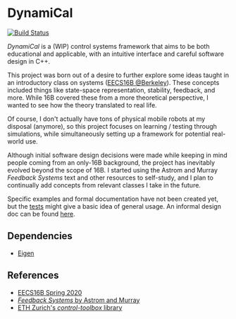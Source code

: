 # DynamiCal

[![Build Status](https://travis-ci.com/tedklin/dynamical.svg?token=EQ1yVHxTi52hGw7TPsW5&branch=master)](https://travis-ci.com/tedklin/dynamical)

*DynamiCal* is a (WIP) control systems framework that aims to be both educational and applicable, with an intuitive interface and careful software design in C++.

This project was born out of a desire to further explore some ideas taught in an introductory class on systems ([EECS16B @Berkeley](https://inst.eecs.berkeley.edu/~ee16b/sp20/)). These concepts included things like state-space representation, stability, feedback, and more. While 16B covered these from a more theoretical perspective, I wanted to see how the theory translated to real life.

Of course, I don't actually have tons of physical mobile robots at my disposal (anymore), so this project focuses on learning / testing through simulations, while simultaneously setting up a framework for potential real-world use.

Although initial software design decisions were made while keeping in mind people coming from an only-16B background, the project has inevitably evolved beyond the scope of 16B. I started using the Astrom and Murray *Feedback Systems* text and other resources to self-study, and I plan to continually add concepts from relevant classes I take in the future.

Specific examples and formal documentation have not been created yet, but the [tests](https://github.com/tedklin/dynamical/tree/master/tests) might give a basic idea of general usage. An informal design doc can be found [here](https://github.com/tedklin/dynamical/blob/master/docs/design.md).


## Dependencies
- [Eigen](http://eigen.tuxfamily.org/index.php?title=Main_Page)

## References

- [EECS16B Spring 2020](https://inst.eecs.berkeley.edu/~ee16b/sp20/)
- [*Feedback Systems* by Astrom and Murray](http://www.cds.caltech.edu/~murray/amwiki/index.php?title=Main_Page)
- [ETH Zurich's *control-toolbox* library](https://github.com/ethz-adrl/control-toolbox)
